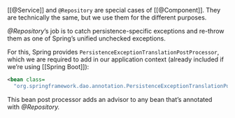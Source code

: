 [[@Service]] and `@Repository` are special cases of [[@Component]]. They are technically the same, but we use them for the different purposes.

_@Repository_’s job is to catch persistence-specific exceptions and re-throw them as one of Spring’s unified unchecked exceptions.

For this, Spring provides `PersistenceExceptionTranslationPostProcessor`, which we are required to add in our application context (already included if we’re using [[Spring Boot]]):

```xml
<bean class=
  "org.springframework.dao.annotation.PersistenceExceptionTranslationPostProcessor"/>
```

This bean post processor adds an advisor to any bean that’s annotated with _@Repository._